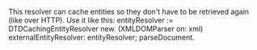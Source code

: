 This resolver can cache entities so they don't have to be retrieved again (like over HTTP). Use it like this:
	entityResolver := DTDCachingEntityResolver new.
	(XMLDOMParser on: xml)
		externalEntityResolver: entityResolver;
		parseDocument.